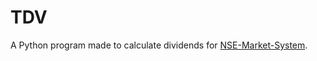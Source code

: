 # TDV
A Python program made to calculate dividends for [NSE-Market-System](https://github.com/Alessandro-Salerno/NSE-Market-System).
